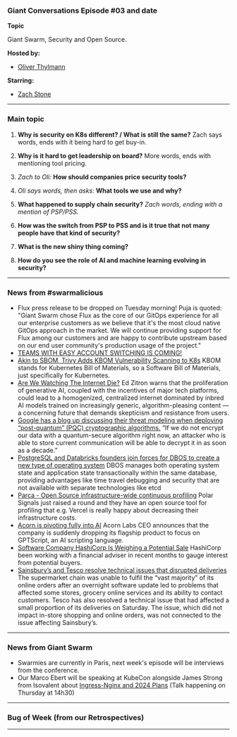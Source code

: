 
### Giant Conversations Episode #03 and date 

**Topic**

Giant Swarm, Security and Open Source.

**Hosted by:** 

* [Oliver Thylmann](https://twitter.com/othylmann)

**Starring:** 

* [Zach Stone](https://twitter.com/StoneZach) 

------------------------------------------------------------------------------------------------------------------------------
### Main topic

1. **Why is security on K8s different? / What is still the same?**
Zach says words, ends with it being hard to get buy-in.

2. **Why is it hard to get leadership on board?**
More words, ends with mentioning tool pricing.

3. _Zach to Oli:_ **How should companies price security tools?**
   
4. _Oli says words, then asks:_ **What tools we use and why?**

5. **What happened to supply chain security?**
_Zach words, ending with a mention of PSP/PSS._

6. **How was the switch from PSP to PSS and is it true that not many people have that kind of security?**
   
7. **What is the new shiny thing coming?**
8. **How do you see the role of AI and machine learning evolving in security?**


------------------------------------------------------------------------------------------------------------------------------

### News from #swarmalicious

- Flux press release to be dropped on Tuesday morning! Puja is quoted: "Giant Swarm chose Flux as the core of our GitOps experience for all our enterprise customers as we believe that it's the most cloud native GitOps approach in the market. We will continue providing support for Flux among our customers and are happy to contribute upstream based on our end user community's production usage of the project."
- [TEAMS WITH EASY ACCOUNT SWITCHING IS COMING!](https://www.theverge.com/2024/3/13/24099723/microsoft-teams-unified-app-personal-work-accounts)
- [Akin to SBOM, Trivy Adds KBOM Vulnerability Scanning to K8s](https://thenewstack.io/akin-to-sbom-trivy-adds-kbom-vulnerability-scanning-to-k8s/) KBOM stands for Kubernetes Bill of Materials, so a Software Bill of Materials, just specifically for Kubernetes.
- [Are We Watching The Internet Die?](https://www.wheresyoured.at/are-we-watching-the-internet-die/) Ed Zitron warns that the proliferation of generative AI, coupled with the incentives of major tech platforms, could lead to a homogenized, centralized internet dominated by inbred AI models trained on increasingly generic, algorithm-pleasing content — a concerning future that demands skepticism and resistance from users.
- [Google has a blog up discussing their threat modeling when deploying “post-quantum” (PQC) cryptographic algorithms.](https://x.com/balajis/status/1767583060080697788?s=46&t=RroddvcAmaWxXDr_4USKmw) “If we do not encrypt our data with a quantum-secure algorithm right now, an attacker who is able to store current communication will be able to decrypt it in as soon as a decade.”
- [PostgreSQL and Databricks founders join forces for DBOS to create a new type of operating system](https://venturebeat.com/data-infrastructure/postgresql-and-databricks-founders-join-forces-for-dbos-to-create-a-new-type-of-operating-system/) DBOS manages both operating system state and application state transactionally within the same database, providing advantages like time travel debugging and security that are not available with separate technologies like etcd
- [Parca - Open Source infrastructure-wide continuous profiling](https://www.parca.dev/) Polar Signals just raised a round and they have an open source tool for profiling that e.g. Vercel is really happy about decreasing their infrastructure costs.
- [Acorn is pivoting fully into AI](https://twitter.com/ibuildthecloud/status/1768687181730841084?s=46&t=mBcWwVPPyiofVH88lpzCpg) Acorn Labs CEO announces that the company is suddenly dropping its flagship product to focus on GPTScript, an AI scripting language.
- [Software Company HashiCorp Is Weighing a Potential Sale](https://www.bloomberg.com/news/articles/2024-03-15/software-company-hashicorp-is-said-to-weigh-potential-sale?embedded-checkout=true) HashiCorp been working with a financial adviser in recent months to gauge interest from potential buyers.
- [Sainsbury’s and Tesco resolve technical issues that disrupted deliveries](https://www.theguardian.com/business/2024/mar/16/sainsburys-grocery-deliveries-hit-by-technical-issue?CMP=Share_iOSApp_Other) The supermarket chain was unable to fulfil the “vast majority” of its online orders after an overnight software update led to problems that affected some stores, grocery online services and its ability to contact customers. Tesco has also resolved a technical issue that had affected a small proportion of its deliveries on Saturday. The issue, which did not impact in-store shopping and online orders, was not connected to the issue affecting Sainsbury’s.

------------------------------------------------------------------------------------------------------------------------------

### News from Giant Swarm

- Swarmies are currently in Paris, next week's episode will be interviews from the conference.
- Our Marco Ebert will be speaking at KubeCon alongside James Strong from Isovalent about [Ingress-Nginx and 2024 Plans](https://kccnceu2024.sched.com/event/1YhhJ/ingress-nginx-and-2024-plans-marco-ebert-giant-swarm-james-strong-isovalent) (Talk happening on Thursday at 14h30)


------------------------------------------------------------------------------------------------------------------------------


### Bug of Week (from our Retrospectives)

------------------------------------------------------------------------------------------------------------------------------




